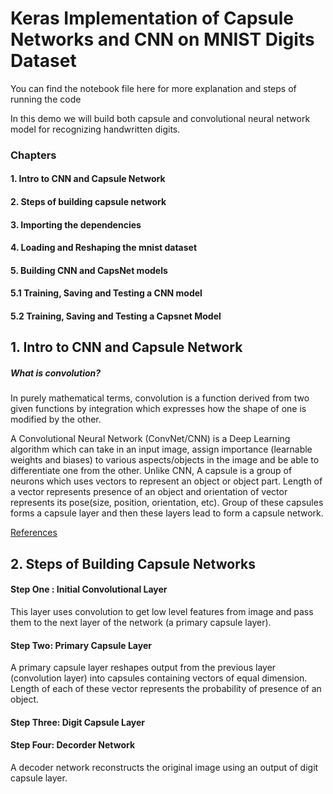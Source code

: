 # Keras  Implementation of Capsule Networks and CNN on MNIST Digits Dataset

You can find the notebook file here for more explanation and steps of running the code

In this demo we will build both capsule and convolutional neural network model for recognizing handwritten digits.
### Chapters

####   1. Intro to CNN and Capsule Network
####   2. Steps of building capsule network
####    3. Importing the dependencies
####   4. Loading and Reshaping the mnist dataset
####   5. Building CNN and CapsNet models
####   5.1 Training, Saving and Testing a CNN model
####   5.2 Training, Saving and Testing a Capsnet Model

## 1. Intro to  CNN and Capsule Network

##### What is convolution?
In purely mathematical terms, convolution is a function derived from two given functions by integration which expresses how the shape of one is modified by the other.

A Convolutional Neural Network (ConvNet/CNN) is a Deep Learning algorithm which can take in an input image, assign importance (learnable weights and biases) to various aspects/objects in the image and be able to differentiate one from the other. Unlike CNN, A capsule is a group of neurons which uses vectors to represent an object or object part. Length of a vector represents presence of an object and orientation of vector represents its pose(size, position, orientation, etc). Group of these capsules forms a capsule layer and then these layers lead to form a capsule network.

[References](https://arxiv.org/pdf/1710.09829.pdf)


##  2. Steps of Building Capsule Networks

#### Step One : Initial Convolutional Layer  
 This layer uses convolution to get low level features from image and pass them to the next layer of the network (a primary capsule layer).
#### Step Two: Primary Capsule Layer
A primary capsule layer reshapes output from  the previous layer (convolution layer) into capsules containing vectors of equal dimension. Length of each of these vector represents the probability of presence of an object.
#### Step Three: Digit Capsule Layer
#### Step Four:  Decorder Network
A decoder network reconstructs the original image using an output of digit capsule layer. 
